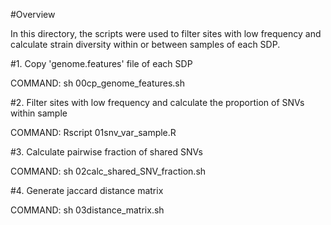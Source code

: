 #Overview

In this directory, the scripts were used to filter sites with low frequency and calculate strain diversity within or between samples of each SDP.

#1. Copy 'genome.features' file of each SDP 

COMMAND: sh 00cp_genome_features.sh

#2. Filter sites with low frequency and calculate the proportion of SNVs within sample

COMMAND: Rscript 01snv_var_sample.R

#3. Calculate pairwise fraction of shared SNVs 

COMMAND: sh 02calc_shared_SNV_fraction.sh

#4. Generate jaccard distance matrix 

COMMAND: sh 03distance_matrix.sh
